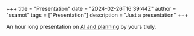 +++
title = "Presentation"
date = "2024-02-26T16:39:44Z"
author = "ssamot"
tags = ["Presentation"]
description = "Just a presentation"
+++

An hour long presentation on [AI and planning](/phil.comp.pdf) by yours truly. 

